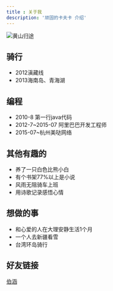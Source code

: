 ```yaml
---
title : 关于我
description: '顽固的卡夫卡 介绍'
---
```


![黄山归途](https://farm8.staticflickr.com/7456/16330481569_8e5ba6b9eb.jpg)  

## 骑行  

* 2012滇藏线
* 2013海南岛、青海湖

## 编程

* 2010-8 第一行java代码
* 2012-7~2015-07 阿里巴巴开发工程师
* 2015-07~杭州美哒网络

## 其他有趣的

* 养了一只白色比熊小白
* 有个书架77%以上是小说
* 风雨无阻骑车上班
* 用诗歌记录感悟心情

## 想做的事

* 和心爱的人在大理安静生活1个月
* 一个人去新疆看雪
* 台湾环岛骑行

## 好友链接

[伯涵](http://fatmind.gitcafe.io/)  
